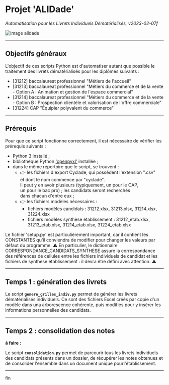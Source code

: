 # Projet 'ALIDade'

_Automatisation pour les Livrets Individuels Dématérialisés, v2023-02-07f_

![image alidade](https://marine-data.co.uk/wp-content/uploads/2016/03/MD69BC-800x600.1-300x225.png)

----

## Objectifs généraux

L'objectif de ces scripts Python est d'automatiser autant que possible le traitement des livrets dématérialisés pour les diplômes suivants :
- [31212] baccalaureat professionnel "Métiers de l'accueil"
- [31213] baccalaureat professionnel "Métiers du commerce et de la vente - Option A : Animation et gestion de l'espace commercial"
- [31214] baccalaureat professionnel "Métiers du commerce et de la vente - Option B : Prospection clientèle et valorisation de l'offre commerciale"
- [31224] CAP "Équipier polyvalent du commerce"

----

## Prérequis

Pour que ce script fonctionne correctement, il est nécessaire de vérifier les prérequis suivants :
- Python 3 installé ;
- bibliothèque Python ['openpyxl'](https://pypi.org/project/openpyxl/) installée ;
- dans le même répertoire que le script, se trouvent :
    - 👉 les fichiers d'export Cyclade, qui possèdent l'extension ".csv"  
      et dont le nom commence par "cyclade".  
      Il peut y en avoir plusieurs (typiquement, un pour le CAP,  
      un pour le bac pro) ; les candidats seront recherchés  
      dans chacun d'entre eux ;
    - 👉 les fichiers modèles nécessaires :  
         - fichiers modèles candidats : 31212.xlsx, 31213.xlsx, 31214.xlsx, 31224.xlsx
         - fichiers modèles synthèse établissement : 31212_etab.xlsx, 31213_etab.xlsx, 31214_etab.xlsx, 31224_etab.xlsx

Le fichier 'setup.py' est particulièrement important, car il contient les CONSTANTES qu'il conviendra de modifier pour changer les valeurs par défaut du programme.
⚠ En particulier, le dictionnaire CORRESPONDANCE_CANDIDATS_SYNTHESE assure la correspondance des références de cellules entre les fichiers individuels de candidat et les fichiers de synthese établissement : il devra être défini avec attention. ⚠

----

## Temps 1 : génération des livrets

Le script **`genere_grilles_indiv.py`** permet de générer les livrets dématérialisés individuels. Ce sont des fichiers Excel créés par copie d'un modèle dans una arborescence cohérente, puis modifiés pour y insérer les informations personnelles des candidats.

----

## Temps 2 : consolidation des notes

**à faire :**

Le script **`consolidation.py`** permet de parcourir tous les livrets individuels des candidats présents dans un dossier, de récupérer les notes obtenues et de consolider l'ensemble dans un document unique pourl'établissement.

----

fin